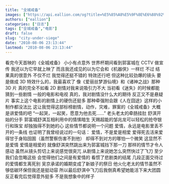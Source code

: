 ```yaml
---
title: "全城戒备"
images: ["https://api.eallion.com/og?title=%E5%85%A8%E5%9F%8E%E6%88%92%E5%A4%87"]
authors: ["eallion"]
categories: ["日志"]
tags: ["全城戒备","电影"]
draft: false
slug: "city-under-siege"
date: "2010-08-06 23:13:44"
lastmod: "2010-08-06 23:13:44"
---
```


看完今天首映的《全城戒备》
小小有点意外
世界杯期间看到郭富城在 CCTV 做宣传
我还以为它早就上映了
而且我还成见的以为它会和《机器侠》一样烂
不过
结果真的很意外
不仅不烂
我觉得还挺不错的
特效还行吧
但这种比较劲爆的镜头
要是做成 3D 特效什么的，我最喜欢了
像《爱丽丝梦游仙境》和《诸神之战》那种 3D 片
真的完全不如看 2D
剧情对我来说吸引力不大
当初看《迷失》的时候都能猜到一些剧情
一般的电影和电视
真的，我对剧情没什么大的期待
反正又不是悬疑片
事实上这个电影的剧情上的硬伤还挺多
那种牵强附会跟《人在囧途》这样的小制作都没法比
这让我觉得这部标榜剧情，动作，灾难，罪案的《全城戒备》大概是讲爱情的吧
“一起哭，一起笑，愿意为他去死……”
老头老太的牵肠挂肚
舒淇开始的分手
郭富城舒淇互相利用中的情愫暗生
天赐超能的邹兆龙可以轻松的抢夺银行和珠宝
却独独得不到她的心
这些情节都说明一个问题
爱情，永远是电影里丢不开的一条线
也证明了我曾经说过的一句话：
爱情，不是爱是相爱
爱得死去活来爱得甘于身陷囹圄（虽然警察伤害不到他）
却得不到对方的哪怕一个微笑
这显然不是爱情
爱情是相爱的
就像舒淇突然跳出来为郭富城挡下那一刀
那样的情节才令人感动
虽然从镜头剪切上来说感觉很突兀
从剧情上来说她怎么突然快过了飞刀
至少我们会忽略这些
会觉得他们之间是有爱情的
看惯了悲剧类的结尾
几段正面交待过的爱情都生离死别
吴京承诺的婚期变成了新娘子的祭日
他火化老太的情节虽然不够低碳环保但我还是挺动容
所以最后舒淇中飞刀后我倒真希望她能活下来大团圆
反正看完后觉得意外挺多
不是我想象中的样子
